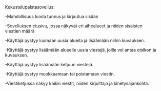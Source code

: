 Kekustelupalstasovellus:


-Mahdollisuus luoda tunnus ja kirjautua sisään

-Sovelluksen etusivu, jossa näkyvät eri aihealueet ja niiden sisäisten viestien määrä

-Käyttäjä pystyy luomaan uusia alueita ja lisäämään niihin kuvauksen.

-Käyttäjä pystyy lisäämään alueelle uusia viestejä, joille voi antaa otsikon ja kuvauksen.

-Käyttäjä pystyy lisäämään ketjuun viestejä.

-Käyttäjä pystyy muokkaamaan tai poistamaan viestin.

-Viestiketjussa näkyy kaikki viestit, niiden kirjoittaja ja lähetysajankohta.
